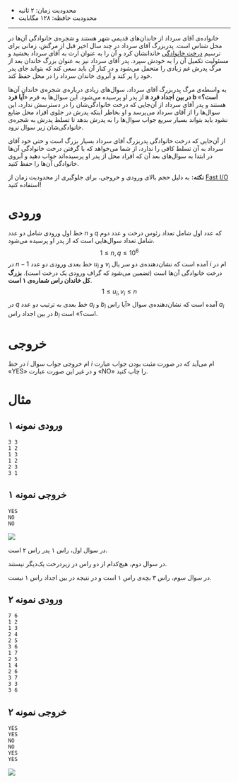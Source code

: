 + محدودیت زمان: ۲ ثانیه
+ محدودیت حافظه: ۱۲۸ مگابایت

----------

خانواده‌ی آقای سرداد از خاندان‌های قدیمی شهر هستند و شجره‌ی خانوادگی آن‌ها در محل شناس است. پدربزرگ آقای سرداد در چند سال اخیر قبل از مرگش، زمانی برای ترسیم [درخت خانوادگی](https://fa.wikipedia.org/wiki/%D8%B4%D8%AC%D8%B1%D9%87%E2%80%8C%D9%86%D8%A7%D9%85%D9%87) خاندانشان کرد و آن را به عنوان ارث به آقای سرداد بخشید و مسئولیت تکمیل آن را به خودش سپرد. پدر آقای سرداد نیز به عنوان بزرگ خاندان بعد از مرگ پدرش غم زیادی را متحمل می‌شود و در کنار آن باید سعی کند که بتواند جای پدر خود را پر کند و آبروی خاندان سرداد را در محل حفظ کند.

به واسطه‌ی مرگ پدربزرگ آقای سرداد، سوال‌های زیادی درباره‌ی شجره‌ی خاندان آن‌ها از پدر او پرسیده می‌شود. این سوال‌ها به فرم «**آیا فرد a در بین اجداد فرد b است؟**» هستند و پدر آقای سرداد از آن‌جایی که درخت خانوادگی‌شان را در دسترسش ندارد، این سوال‌ها را از آقای سرداد می‌پرسد و او بخاطر اینکه پدرش در جلوی افراد محل ضایع نشود باید بتواند بسیار سریع جواب سوال‌ها را به پدرش بدهد تا تسلط پدرش به شجره‌ی خانوادگی‌شان زیر سوال نرود.

از آن‌جایی که درخت خانوادگی پدربزرگ آقای سرداد بسیار بزرگ است و حتی خود آقای سرداد به آن تسلط کافی را ندارد، از شما می‌خواهد که با گرفتن درخت خانوادگی آن‌ها در ابتدا به سوال‌های بعد آن که افراد محل از پدر او پرسیده‌اند جواب دهید و آبروی خانوادگی آن‌ها را حفظ کنید.

**نکته:** به دلیل حجم بالای ورودی و خروجی، برای جلوگیری از محدودیت زمان از [Fast I/O](https://usaco.guide/general/fast-io) استفاده کنید!

# ورودی

خط اول ورودی شامل دو عدد $n$ و $q$ که عدد اول شامل تعداد رئوس درخت و عدد دوم شامل تعداد سوال‌هایی است که از پدر او پرسیده می‌شود.
$$1 \leq n, q \leq 10^6$$
در $n-1$ خط بعدی ورودی دو عدد $u_i$ و $v_i$ آمده است که نشان‌دهنده‌ی دو سر یال $i$ ام در درخت خانوادگی آن‌ها است (تضمین می‌شود که گراف ورودی یک درخت است). **بزرگ کل خاندان راس شماره‌ی ۱ است**.
$$1 \leq u_i, v_i \leq n$$
در $q$ خط بعدی به ترتیب دو عدد $a_i$ و $b_i$ آمده است که نشان‌دهنده‌ی سوال «آیا راس $a_i$ در بین اجداد راس $b_i$ است؟» است.

# خروجی

در خط $i$ ام خروجی جواب سوال $i$ ام می‌آید که در صورت مثبت بودن جواب عبارت «$\text{YES}$» و در غیر این صورت عبارت «$\text{NO}$» را چاپ کنید.

# مثال

## ورودی نمونه ۱
```
3 3
1 2
1 3
1 2
2 3
3 1
```

## خروجی نمونه ۱
```
YES
NO
NO
```


![](https://s6.uupload.ir/files/graph_eks8.png)

در سوال اول، راس ۱ پدر راس ۲ است.

در سوال دوم، هیچ‌کدام از دو راس در زیردرخت یک‌دیگر نیستند.

در سوال سوم، راس ۳ بچه‌ی راس ۱ است و در نتیجه در بین اجداد راس ۱ نیست.

## ورودی نمونه ۲
```
7 6
1 2
1 3
2 4
2 5
3 6
1 7
2 5
1 4
2 6
3 7
3 3
3 6
```


## خروجی نمونه ۲
```
YES
YES
NO
NO
YES
YES
```


![](https://s6.uupload.ir/files/graph_(1)_9mas.png)